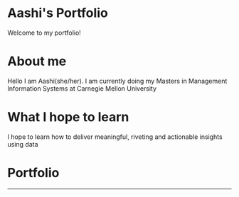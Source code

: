 # Aashi's Portfolio
Welcome to my portfolio!

# About me
Hello I am Aashi(she/her). I am currently doing my Masters in Management Information Systems at Carnegie Mellon University


# What I hope to learn
I hope to learn how to deliver meaningful, riveting and actionable insights using data


# Portfolio
-------------------------------------

